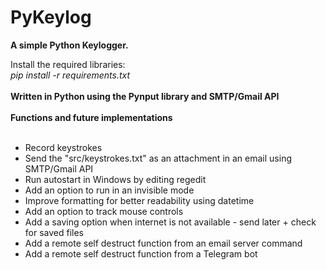 # PyKeylog
<b> A simple Python Keylogger. </b>

Install the required libraries:
<br>
<i> pip install -r requirements.txt </i>
</br>
<br>
  <b> Written in Python using the Pynput library and SMTP/Gmail API </b>
</br>
  <br>
  <b> Functions and future implementations</b>
  </br>
  <br>
  <ul>
    <li>Record keystrokes</li>
    <li>Send the "src/keystrokes.txt" as an attachment in an email using SMTP/Gmail API</li>
    <li>Run autostart in Windows by editing regedit</li>
    <li>Add an option to run in an invisible mode</li>
    <li>Improve formatting for better readability using datetime</li>
    <li>Add an option to track mouse controls</li>
    <li>Add a saving option when internet is not available - send later + check for saved files</li>
    <li>Add a remote self destruct function from an email server command</li>
    <li>Add a remote self destruct function from a Telegram bot</li>
  </ul>
  </br>
